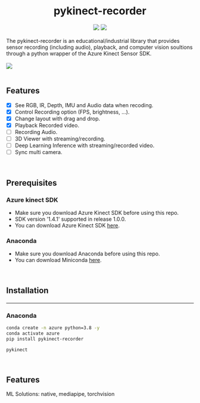 <h1 align="center"> pykinect-recorder </h1>

<div align="center">
  <a href="https://pypi.python.org/pypi/pykinect-recorder"><img src="https://img.shields.io/pypi/v/pykinect-recorder.svg"></a>
  <a href="https://pypi.org/project/pykinect-recorder"><img src="https://img.shields.io/pypi/pyversions/pykinect-recorder.svg"></a>
</div>

<br>
<div>
The pykinect-recorder is an educational/industrial library that provides sensor recording (including audio), playback, and computer vision soultions through a python wrapper of the Azure Kinect Sensor SDK.
</div>

<br>

<div display="flex;">
<img src="https://github.com/unerue/pykinect-recorder/assets/78347296/d875ad2c-03e3-4762-a0a1-80df63ea49fc">
</div>

<br>

##  Features

- [x] See RGB, IR, Depth, IMU and Audio data when recoding.
- [x] Control Recording option (FPS, brightness, ...).
- [x] Change layout with drag and drop.
- [x] Playback Recorded video.
- [ ] Recording Audio.
- [ ] 3D Viewer with streaming/recording.
- [ ] Deep Learning Inference with streaming/recorded video.
- [ ] Sync multi camera.

<br>

## Prerequisites

### Azure kinect SDK 

- Make sure you download Azure Kinect SDK before using this repo. 
- SDK version '1.4.1' supported in release 1.0.0.
- You can download Azure Kinect SDK [here](https://github.com/microsoft/Azure-Kinect-Sensor-SDK/blob/develop/docs/usage.md).
    
### Anaconda
- Make sure you download Anaconda before using this repo.
- You can download Miniconda [here](https://docs.conda.io/en/latest/miniconda.html).

<br>

## Installation<hr>
 
### Anaconda
```bash
conda create -n azure python=3.8 -y
conda activate azure
pip install pykinect-recorder

pykinect
```

<br>

## Features

ML Solutions: native, mediapipe, torchvision
